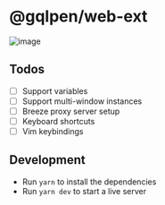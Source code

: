 # @gqlpen/web-ext

![image](https://user-images.githubusercontent.com/38707148/221241094-c6485c53-cadf-4bd0-8153-f2502fab6d8b.png)

## Todos

- [ ] Support variables
- [ ] Support multi-window instances
- [ ] Breeze proxy server setup 
- [ ] Keyboard shortcuts
- [ ] Vim keybindings

## Development

- Run `yarn` to install the dependencies
- Run `yarn dev` to start a live server
